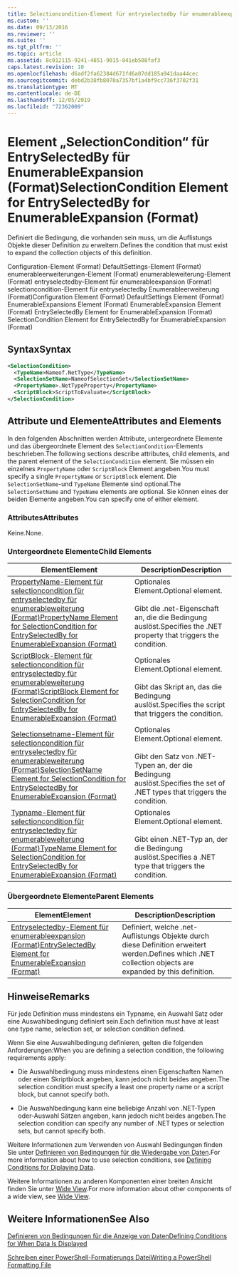 ```yaml
---
title: Selectioncondition-Element für entryselectedby für enumerableexpansion (Format) | Microsoft-Dokumentation
ms.custom: ''
ms.date: 09/13/2016
ms.reviewer: ''
ms.suite: ''
ms.tgt_pltfrm: ''
ms.topic: article
ms.assetid: 8c012115-9241-4851-9015-841eb508faf3
caps.latest.revision: 10
ms.openlocfilehash: d6adf2fa62384d671fd6a07dd185a941daa44cec
ms.sourcegitcommit: debd2b38fb8070a7357bf1a4bf9cc736f3702f31
ms.translationtype: MT
ms.contentlocale: de-DE
ms.lasthandoff: 12/05/2019
ms.locfileid: "72362009"
---
```

# <a name="selectioncondition-element-for-entryselectedby-for-enumerableexpansion-format"></a><span data-ttu-id="464f8-102">Element „SelectionCondition“ für EntrySelectedBy für EnumerableExpansion (Format)</span><span class="sxs-lookup"><span data-stu-id="464f8-102">SelectionCondition Element for EntrySelectedBy for EnumerableExpansion (Format)</span></span>

<span data-ttu-id="464f8-103">Definiert die Bedingung, die vorhanden sein muss, um die Auflistungs Objekte dieser Definition zu erweitern.</span><span class="sxs-lookup"><span data-stu-id="464f8-103">Defines the condition that must exist to expand the collection objects of this definition.</span></span>

<span data-ttu-id="464f8-104">Configuration-Element (Format) DefaultSettings-Element (Format) enumerableerweiterungen-Element (Format) enumerableweiterung-Element (Format) entryselectedby-Element für enumerableexpansion (Format) selectioncondition-Element für entryselectedby Enumerableerweiterung (Format)</span><span class="sxs-lookup"><span data-stu-id="464f8-104">Configuration Element (Format) DefaultSettings Element (Format) EnumerableExpansions Element (Format) EnumerableExpansion Element (Format) EntrySelectedBy Element for EnumerableExpansion (Format) SelectionCondition Element for EntrySelectedBy for EnumerableExpansion (Format)</span></span>

## <a name="syntax"></a><span data-ttu-id="464f8-105">Syntax</span><span class="sxs-lookup"><span data-stu-id="464f8-105">Syntax</span></span>

```xml
<SelectionCondition>
  <TypeName>Nameof.NetType</TypeName>
  <SelectionSetName>NameofSelectionSet</SelectionSetName>
  <PropertyName>.NetTypeProperty</PropertyName>
  <ScriptBlock>ScriptToEvaluate</ScriptBlock>
</SelectionCondition>
```

## <a name="attributes-and-elements"></a><span data-ttu-id="464f8-106">Attribute und Elemente</span><span class="sxs-lookup"><span data-stu-id="464f8-106">Attributes and Elements</span></span>

<span data-ttu-id="464f8-107">In den folgenden Abschnitten werden Attribute, untergeordnete Elemente und das übergeordnete Element des `SelectionCondition`-Elements beschrieben.</span><span class="sxs-lookup"><span data-stu-id="464f8-107">The following sections describe attributes, child elements, and the parent element of the `SelectionCondition` element.</span></span> <span data-ttu-id="464f8-108">Sie müssen ein einzelnes `PropertyName` oder `ScriptBlock` Element angeben.</span><span class="sxs-lookup"><span data-stu-id="464f8-108">You must specify a single `PropertyName` or `ScriptBlock` element.</span></span> <span data-ttu-id="464f8-109">Die `SelectionSetName`-und `TypeName` Elemente sind optional.</span><span class="sxs-lookup"><span data-stu-id="464f8-109">The `SelectionSetName` and `TypeName` elements are optional.</span></span> <span data-ttu-id="464f8-110">Sie können eines der beiden Elemente angeben.</span><span class="sxs-lookup"><span data-stu-id="464f8-110">You can specify one of either element.</span></span>

### <a name="attributes"></a><span data-ttu-id="464f8-111">Attributes</span><span class="sxs-lookup"><span data-stu-id="464f8-111">Attributes</span></span>

<span data-ttu-id="464f8-112">Keine.</span><span class="sxs-lookup"><span data-stu-id="464f8-112">None.</span></span>

### <a name="child-elements"></a><span data-ttu-id="464f8-113">Untergeordnete Elemente</span><span class="sxs-lookup"><span data-stu-id="464f8-113">Child Elements</span></span>

|<span data-ttu-id="464f8-114">Element</span><span class="sxs-lookup"><span data-stu-id="464f8-114">Element</span></span>|<span data-ttu-id="464f8-115">Description</span><span class="sxs-lookup"><span data-stu-id="464f8-115">Description</span></span>|
|-------------|-----------------|
|[<span data-ttu-id="464f8-116">PropertyName-Element für selectioncondition für entryselectedby für enumerableweiterung (Format)</span><span class="sxs-lookup"><span data-stu-id="464f8-116">PropertyName Element for SelectionCondition for EntrySelectedBy for EnumerableExpansion (Format)</span></span>](./propertyname-element-for-selectioncondition-for-entryselectedby-for-enumerableexpansion-format.md)|<span data-ttu-id="464f8-117">Optionales Element.</span><span class="sxs-lookup"><span data-stu-id="464f8-117">Optional element.</span></span><br /><br /> <span data-ttu-id="464f8-118">Gibt die .net-Eigenschaft an, die die Bedingung auslöst.</span><span class="sxs-lookup"><span data-stu-id="464f8-118">Specifies the .NET property that triggers the condition.</span></span>|
|[<span data-ttu-id="464f8-119">ScriptBlock-Element für selectioncondition für entryselectedby für enumerableweiterung (Format)</span><span class="sxs-lookup"><span data-stu-id="464f8-119">ScriptBlock Element for SelectionCondition for EntrySelectedBy for EnumerableExpansion (Format)</span></span>](./scriptblock-element-for-selectioncondition-for-entryselectedby-for-enumerableexpansion-format.md)|<span data-ttu-id="464f8-120">Optionales Element.</span><span class="sxs-lookup"><span data-stu-id="464f8-120">Optional element.</span></span><br /><br /> <span data-ttu-id="464f8-121">Gibt das Skript an, das die Bedingung auslöst.</span><span class="sxs-lookup"><span data-stu-id="464f8-121">Specifies the script that triggers the condition.</span></span>|
|[<span data-ttu-id="464f8-122">Selectionsetname-Element für selectioncondition für entryselectedby für enumerableweiterung (Format)</span><span class="sxs-lookup"><span data-stu-id="464f8-122">SelectionSetName Element for SelectionCondition for EntrySelectedBy for EnumerableExpansion (Format)</span></span>](./selectionsetname-element-for-selectioncondition-for-entryselectedby-for-enumerableexpansion-format.md)|<span data-ttu-id="464f8-123">Optionales Element.</span><span class="sxs-lookup"><span data-stu-id="464f8-123">Optional element.</span></span><br /><br /> <span data-ttu-id="464f8-124">Gibt den Satz von .NET-Typen an, der die Bedingung auslöst.</span><span class="sxs-lookup"><span data-stu-id="464f8-124">Specifies the set of .NET types that triggers the condition.</span></span>|
|[<span data-ttu-id="464f8-125">Typname-Element für selectioncondition für entryselectedby für enumerableweiterung (Format)</span><span class="sxs-lookup"><span data-stu-id="464f8-125">TypeName Element for SelectionCondition for EntrySelectedBy for EnumerableExpansion (Format)</span></span>](./typename-element-for-selectioncondition-for-entryselectedby-for-enumerableexpansion-format.md)|<span data-ttu-id="464f8-126">Optionales Element.</span><span class="sxs-lookup"><span data-stu-id="464f8-126">Optional element.</span></span><br /><br /> <span data-ttu-id="464f8-127">Gibt einen .NET-Typ an, der die Bedingung auslöst.</span><span class="sxs-lookup"><span data-stu-id="464f8-127">Specifies a .NET type that triggers the condition.</span></span>|

### <a name="parent-elements"></a><span data-ttu-id="464f8-128">Übergeordnete Elemente</span><span class="sxs-lookup"><span data-stu-id="464f8-128">Parent Elements</span></span>

|<span data-ttu-id="464f8-129">Element</span><span class="sxs-lookup"><span data-stu-id="464f8-129">Element</span></span>|<span data-ttu-id="464f8-130">Description</span><span class="sxs-lookup"><span data-stu-id="464f8-130">Description</span></span>|
|-------------|-----------------|
|[<span data-ttu-id="464f8-131">Entryselectedby-Element für enumerableexpansion (Format)</span><span class="sxs-lookup"><span data-stu-id="464f8-131">EntrySelectedBy Element for EnumerableExpansion (Format)</span></span>](./entryselectedby-element-for-enumerableexpansion-format.md)|<span data-ttu-id="464f8-132">Definiert, welche .net-Auflistungs Objekte durch diese Definition erweitert werden.</span><span class="sxs-lookup"><span data-stu-id="464f8-132">Defines which .NET collection objects are expanded by this definition.</span></span>|

## <a name="remarks"></a><span data-ttu-id="464f8-133">Hinweise</span><span class="sxs-lookup"><span data-stu-id="464f8-133">Remarks</span></span>

<span data-ttu-id="464f8-134">Für jede Definition muss mindestens ein Typname, ein Auswahl Satz oder eine Auswahlbedingung definiert sein.</span><span class="sxs-lookup"><span data-stu-id="464f8-134">Each definition must have at least one type name, selection set, or selection condition defined.</span></span>

<span data-ttu-id="464f8-135">Wenn Sie eine Auswahlbedingung definieren, gelten die folgenden Anforderungen:</span><span class="sxs-lookup"><span data-stu-id="464f8-135">When you are defining a selection condition, the following requirements apply:</span></span>

- <span data-ttu-id="464f8-136">Die Auswahlbedingung muss mindestens einen Eigenschaften Namen oder einen Skriptblock angeben, kann jedoch nicht beides angeben.</span><span class="sxs-lookup"><span data-stu-id="464f8-136">The selection condition must specify a least one property name or a script block, but cannot specify both.</span></span>

- <span data-ttu-id="464f8-137">Die Auswahlbedingung kann eine beliebige Anzahl von .NET-Typen oder-Auswahl Sätzen angeben, kann jedoch nicht beides angeben.</span><span class="sxs-lookup"><span data-stu-id="464f8-137">The selection condition can specify any number of .NET types or selection sets, but cannot specify both.</span></span>

<span data-ttu-id="464f8-138">Weitere Informationen zum Verwenden von Auswahl Bedingungen finden Sie unter [Definieren von Bedingungen für die Wiedergabe von Daten](./defining-conditions-for-displaying-data.md).</span><span class="sxs-lookup"><span data-stu-id="464f8-138">For more information about how to use selection conditions, see [Defining Conditions for Diplaying Data](./defining-conditions-for-displaying-data.md).</span></span>

<span data-ttu-id="464f8-139">Weitere Informationen zu anderen Komponenten einer breiten Ansicht finden Sie unter [Wide View](./creating-a-wide-view.md).</span><span class="sxs-lookup"><span data-stu-id="464f8-139">For more information about other components of a wide view, see [Wide View](./creating-a-wide-view.md).</span></span>

## <a name="see-also"></a><span data-ttu-id="464f8-140">Weitere Informationen</span><span class="sxs-lookup"><span data-stu-id="464f8-140">See Also</span></span>

[<span data-ttu-id="464f8-141">Definieren von Bedingungen für die Anzeige von Daten</span><span class="sxs-lookup"><span data-stu-id="464f8-141">Defining Conditions for When Data Is Displayed</span></span>](./defining-conditions-for-displaying-data.md)

[<span data-ttu-id="464f8-142">Schreiben einer PowerShell-Formatierungs Datei</span><span class="sxs-lookup"><span data-stu-id="464f8-142">Writing a PowerShell Formatting File</span></span>](./writing-a-powershell-formatting-file.md)
